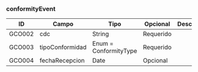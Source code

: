 ### conformityEvent

| ID | Campo | Tipo | Opcional | Descripción |
| --- | --- | --- | --- | --- |
| GCO002 | cdc | String | Requerido |  |
| GCO003 | tipoConformidad | Enum = ConformityType | Requerido |  |
| GCO004 | fechaRecepcion | Date | Opcional |  |
